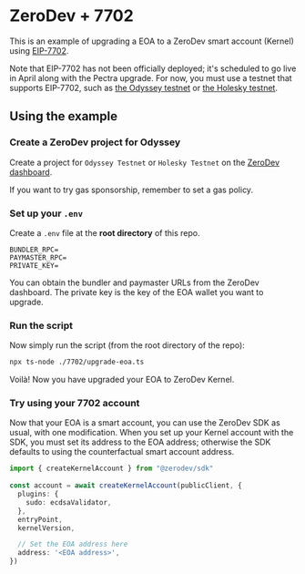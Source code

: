 # ZeroDev + 7702

This is an example of upgrading a EOA to a ZeroDev smart account (Kernel) using [EIP-7702](https://eips.ethereum.org/EIPS/eip-7702).

Note that EIP-7702 has not been officially deployed; it's scheduled to go live in April along with the Pectra upgrade.  For now, you must use a testnet that supports EIP-7702, such as [the Odyssey testnet](https://hub.conduit.xyz/odyssey) or [the Holesky testnet](https://cloud.google.com/application/web3/faucet/ethereum/holesky).

## Using the example

### Create a ZeroDev project for Odyssey

Create a project for `Odyssey Testnet` or `Holesky Testnet` on the [ZeroDev dashboard](https://dashboard.zerodev.app).

If you want to try gas sponsorship, remember to set a gas policy.

### Set up your `.env`

Create a `.env` file at the **root directory** of this repo.

```env
BUNDLER_RPC=
PAYMASTER_RPC=
PRIVATE_KEY=
```

You can obtain the bundler and paymaster URLs from the ZeroDev dashboard.  The private key is the key of the EOA wallet you want to upgrade.

### Run the script

Now simply run the script (from the root directory of the repo):

```bash
npx ts-node ./7702/upgrade-eoa.ts
```

Voilà!  Now you have upgraded your EOA to ZeroDev Kernel.

### Try using your 7702 account

Now that your EOA is a smart account, you can use the ZeroDev SDK as usual, with one modification.  When you set up your Kernel account with the SDK, you must set its address to the EOA address; otherwise the SDK defaults to using the counterfactual smart account address.

```ts
import { createKernelAccount } from "@zerodev/sdk"
 
const account = await createKernelAccount(publicClient, {
  plugins: {
    sudo: ecdsaValidator,
  },
  entryPoint,
  kernelVersion,

  // Set the EOA address here
  address: '<EOA address>',
})
```

